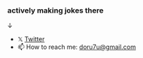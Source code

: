 ### actively making jokes there
↓
- 𝕏  [Twitter](https://twitter.com/dorutu_) 
- 📫 How to reach me: doru7u@gmail.com

